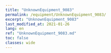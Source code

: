 ```yaml
---
title: "UnknownEquipment_9083"
permalink: /equipment/UnknownEquipment_9083/
excerpt: "UnknownEquipment_9083"
last_modified_at: 2021-01-26
lang: en
ref: "UnknownEquipment_9083.md"
toc: false
classes: wide
---
```


